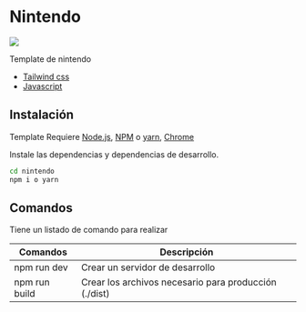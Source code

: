 # Nintendo

<img src="./demo.png">

Template de nintendo

- [Tailwind css](https://tailwindcss.com/)
- [Javascript](https://developer.mozilla.org/es/docs/Web/JavaScript)

## Instalación

Template Requiere
[Node.js](https://nodejs.org/),
[NPM](https://nodejs.org/) o [yarn](https://yarnpkg.com/),
[Chrome](https://www.google.com/intl/es-419/chrome/)

Instale las dependencias y dependencias de desarrollo.

```sh
cd nintendo
npm i o yarn
```

## Comandos

Tiene un listado de comando para realizar

| Comandos      | Descripción                                           |
| ------------- | ----------------------------------------------------- |
| npm run dev   | Crear un servidor de desarrollo                       |
| npm run build | Crear los archivos necesario para producción (./dist) |
